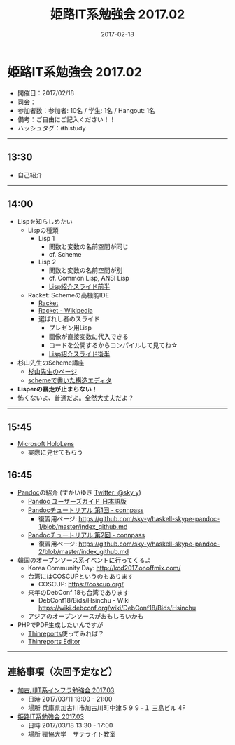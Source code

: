 ﻿---
title: 姫路IT系勉強会 2017.02
date: 2017-02-18
categories:
  - 開催履歴
tags:
  - 姫路IT系勉強会
---

# 姫路IT系勉強会 2017.02

* 開催日：2017/02/18
* 司会：
* 参加者数：参加者: 10名 / 学生: 1名 / Hangout: 1名
* 備考：ご自由にご記入ください！！
* ハッシュタグ：#histudy

---

## 13:30

* 自己紹介

---

## 14:00

* Lispを知らしめたい
  * Lispの種類
    * Lisp 1
      * 関数と変数の名前空間が同じ
      * cf. Scheme
    * Lisp 2
      * 関数と変数の名前空間が別
      * cf. Common Lisp, ANSI Lisp
      * [Lisp紹介スライド前半](https://www.slideshare.net/fu7mu4/look-atthelisper20170218-72304461)
  * Racket: Schemeの高機能IDE
    * [Racket](https://racket-lang.org/)
    * [Racket - Wikipedia](https://ja.wikipedia.org/wiki/Racket)
    * 選ばれし者のスライド
      * プレゼン用Lisp
      * 画像が直接変数に代入できる
      * コードを公開するからコンパイルして見てね☆
      * [Lisp紹介スライド後半](https://www.slideshare.net/fu7mu4/look-atthelisper-72304309)
* 杉山先生のScheme講座
  * [杉山先生のページ](http://www.eonet.ne.jp/~tsugiyama/)
  * [schemeで書いた構造エディタ](http://www.eonet.ne.jp/~tsugiyama/scheme/se.html)
* **Lisperの暴走が止まらない！**
* 怖くないよ、普通だよ。全然大丈夫だよ ?

---

## 15:45

* [Microsoft HoloLens](https://www.microsoft.com/microsoft-hololens/ja-jp)
  * 実際に見せてもらう

## 16:45

* [Pandoc](http://pandoc.org/)の紹介 (すかいゆき [Twitter: @sky_y](https://twitter.com/sky_y))
  * [Pandoc ユーザーズガイド 日本語版](http://sky-y.github.io/site-pandoc-jp/users-guide/)
  * [Pandocチュートリアル 第1回 - connpass](https://haskell-with-skype.connpass.com/event/48446/)
    * 復習用ページ: <https://github.com/sky-y/haskell-skype-pandoc-1/blob/master/index_github.md>
  * [Pandocチュートリアル 第2回 - connpass](https://haskell-with-skype.connpass.com/event/49243/)
    * 復習用ページ: <https://github.com/sky-y/haskell-skype-pandoc-2/blob/master/index_github.md>
* 韓国のオープンソース系イベントに行ってくるよ
  * Korea Community Day: <http://kcd2017.onoffmix.com/>
  * 台湾にはCOSCUPというのもあります
    * COSCUP: <https://coscup.org/>
  * 来年のDebConf 18も台湾であります
    * DebConf18/Bids/Hsinchu - Wiki <https://wiki.debconf.org/wiki/DebConf18/Bids/Hsinchu>
  * アジアのオープンソースがおもしろいかも
* PHPでPDF生成したいんですが
  * [Thinreports](http://www.thinreports.org/)使ってみれば？
  * [Thinreports Editor](https://chrome.google.com/webstore/detail/thinreports-editor/cdlcnnandndjkbbdcbpnjoimphmifkfn)

---

## 連絡事項（次回予定など）

* [加古川IT系インフラ勉強会 2017.03](https://histudy.connpass.com/event/51482/)
  * 日時 2017/03/11 18:00 - 21:00
  * 場所 兵庫県加古川市加古川町中津５９９−１ 三島ビル 4F
* [姫路IT系勉強会 2017.03](https://histudy.connpass.com/event/51483/)
  * 日時 2017/03/18 13:30 - 17:00
  * 場所 獨協大学　サテライト教室
